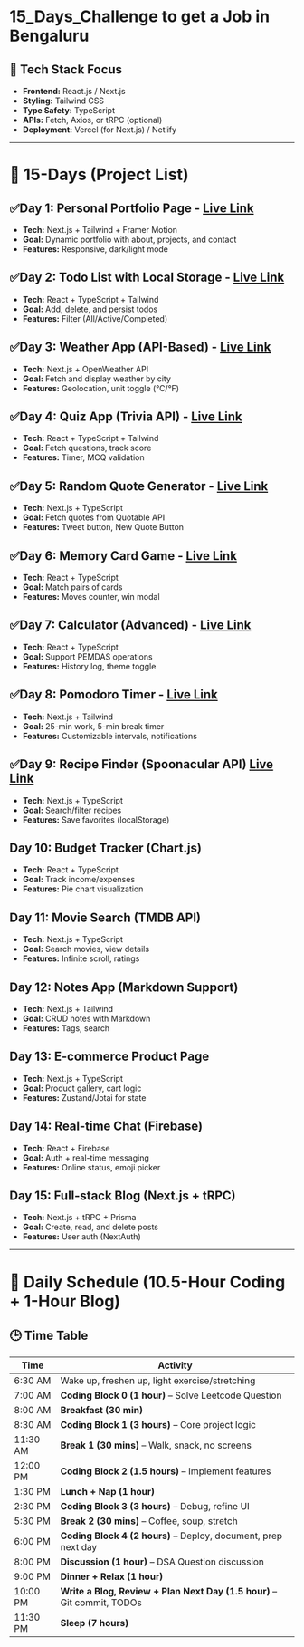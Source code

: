 # 15_Days_Challenge to get a Job in Bengaluru

## 🚀 Tech Stack Focus

- **Frontend:** React.js / Next.js  
- **Styling:** Tailwind CSS  
- **Type Safety:** TypeScript  
- **APIs:** Fetch, Axios, or tRPC (optional)  
- **Deployment:** Vercel (for Next.js) / Netlify  

---

# 📅 15-Days (Project List) 

## **✅Day 1: Personal Portfolio Page** - [Live Link](https://soumavadas.dev/)
- **Tech:** Next.js + Tailwind  +  Framer Motion
- **Goal:** Dynamic portfolio with about, projects, and contact  
- **Features:** Responsive, dark/light mode  

## **✅Day 2: Todo List with Local Storage** - [Live Link](https://todolist-eta-three-27.vercel.app/)
- **Tech:** React + TypeScript + Tailwind  
- **Goal:** Add, delete, and persist todos  
- **Features:** Filter (All/Active/Completed)  

## **✅Day 3: Weather App (API-Based)** - [Live Link](https://weatherapp-orpin-three-42.vercel.app/)
- **Tech:** Next.js + OpenWeather API  
- **Goal:** Fetch and display weather by city  
- **Features:** Geolocation, unit toggle (°C/°F)  

## **✅Day 4: Quiz App (Trivia API)** - [Live Link](https://quizapp-mauve-one.vercel.app/)
- **Tech:** React + TypeScript + Tailwind  
- **Goal:** Fetch questions, track score  
- **Features:** Timer, MCQ validation  

## **✅Day 5: Random Quote Generator** - [Live Link](https://quote-generator-2025-sooty.vercel.app/)
- **Tech:** Next.js + TypeScript  
- **Goal:** Fetch quotes from Quotable API  
- **Features:** Tweet button, New Quote Button  

## **✅Day 6: Memory Card Game** - [Live Link](https://memory-game-2025-ebon.vercel.app/)
- **Tech:** React + TypeScript  
- **Goal:** Match pairs of cards  
- **Features:** Moves counter, win modal  

## **✅Day 7: Calculator (Advanced)** - [Live Link](https://calculator-app-2025-22-lilac.vercel.app/)
- **Tech:** React + TypeScript  
- **Goal:** Support PEMDAS operations  
- **Features:** History log, theme toggle  

## **✅Day 8: Pomodoro Timer** - [Live Link](https://pomodoro-alpha-steel.vercel.app/)
- **Tech:** Next.js + Tailwind  
- **Goal:** 25-min work, 5-min break timer  
- **Features:** Customizable intervals, notifications  

## **✅Day 9: Recipe Finder (Spoonacular API)** [Live Link](https://recipiefinder-nu.vercel.app/)
- **Tech:** Next.js + TypeScript  
- **Goal:** Search/filter recipes  
- **Features:** Save favorites (localStorage)  

## **Day 10: Budget Tracker (Chart.js)**
- **Tech:** React + TypeScript  
- **Goal:** Track income/expenses  
- **Features:** Pie chart visualization  

## **Day 11: Movie Search (TMDB API)**
- **Tech:** Next.js + TypeScript  
- **Goal:** Search movies, view details  
- **Features:** Infinite scroll, ratings  

## **Day 12: Notes App (Markdown Support)**
- **Tech:** Next.js + Tailwind  
- **Goal:** CRUD notes with Markdown  
- **Features:** Tags, search  

## **Day 13: E-commerce Product Page**
- **Tech:** Next.js + TypeScript  
- **Goal:** Product gallery, cart logic  
- **Features:** Zustand/Jotai for state  

## **Day 14: Real-time Chat (Firebase)**
- **Tech:** React + Firebase  
- **Goal:** Auth + real-time messaging  
- **Features:** Online status, emoji picker  

## **Day 15: Full-stack Blog (Next.js + tRPC)**
- **Tech:** Next.js + tRPC + Prisma  
- **Goal:** Create, read, and delete posts  
- **Features:** User auth (NextAuth)  

---


# 📅 Daily Schedule (10.5-Hour Coding + 1-Hour Blog)

## 🕒 Time Table

| Time       | Activity                                                       |
|------------|----------------------------------------------------------------|
| 6:30 AM    | Wake up, freshen up, light exercise/stretching                |
| 7:00 AM    | **Coding Block 0 (1 hour)** – Solve Leetcode Question         |
| 8:00 AM    | **Breakfast (30 min)**                                        |
| 8:30 AM    | **Coding Block 1 (3 hours)** – Core project logic             |
| 11:30 AM   | **Break 1 (30 mins)** – Walk, snack, no screens               |
| 12:00 PM   | **Coding Block 2 (1.5 hours)** – Implement features           |
| 1:30 PM    | **Lunch + Nap (1 hour)**                                      |
| 2:30 PM    | **Coding Block 3 (3 hours)** – Debug, refine UI               |
| 5:30 PM    | **Break 2 (30 mins)** – Coffee, soup, stretch                 |
| 6:00 PM    | **Coding Block 4 (2 hours)** – Deploy, document, prep next day|
| 8:00 PM    | **Discussion (1 hour)** – DSA Question discussion             |
| 9:00 PM    | **Dinner + Relax (1 hour)**                                   |
| 10:00 PM   | **Write a Blog, Review + Plan Next Day (1.5 hour)** – Git commit, TODOs |
| 11:30 PM   | **Sleep (7 hours)**                                           |


